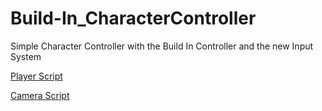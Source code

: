 # Build-In_CharacterController
Simple Character Controller with the Build In Controller and the new Input System

[Player Script](/Assets/Scripts/Controls/Player_FP.cs)

[Camera Script](/Assets/Scripts/Controls/FirstPersonCamera.cs)
